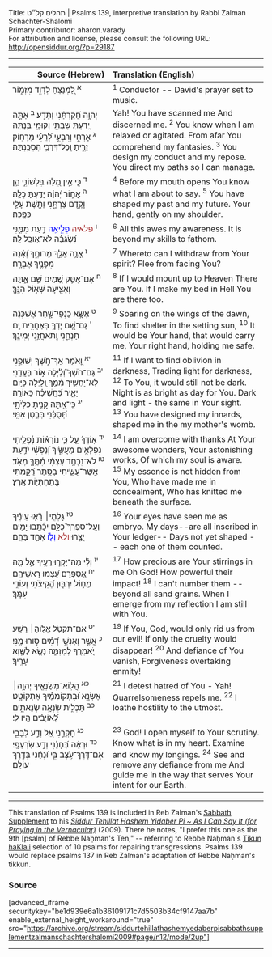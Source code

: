 <html>
<head></head>
<body>
Title: תהלים קל״ט | Psalms 139, interpretive translation by Rabbi Zalman Schachter-Shalomi<br />
Primary contributor: aharon.varady<br />
For attribution and license, please consult the following URL: <a href="http://opensiddur.org/?p=29187">http://opensiddur.org/?p=29187</a>
<p />
<hr />

<table style="margin-left: auto;margin-right: auto;" class="draggable">
<thead><tr><th id="x" style="text-align: right;">Source (Hebrew)</th><th style="text-align: left;">Translation (English)</th></tr></thead>
<tbody>
<tr><td style="vertical-align:top;">
<div class="liturgy"><span lang="he">
<sup>א</sup>&nbsp;לַ֭מְנַצֵּחַ לְדָוִ֣ד 
מִזְמ֑וֹר
</div></span></td>
 
<td  style="vertical-align:top;"><div class="english">
<sup>1</sup>&nbsp;Conductor -- 
David's prayer set to music.
</div>
</td></tr>


<tr><td style="vertical-align:top;">
<div class="liturgy"><span lang="he">
יְהוָ֥ה חֲ֝קַרְתַּ֗נִי 
וַתֵּדָֽע׃
<sup>ב</sup>&nbsp;אַתָּ֣ה יָ֭דַעְתָּ שִׁבְתִּ֣י 
וְקוּמִ֑י 
בַּ֥נְתָּה לְ֝רֵעִ֗י 
מֵרָחֽוֹק׃
<sup>‎‏ג</sup>&nbsp;אָרְחִ֣י וְרִבְעִ֣י זֵרִ֑יתָ 
וְֽכָל־דְּרָכַ֥י הִסְכַּֽנְתָּה׃
</div></span></td>
 
<td  style="vertical-align:top;"><div class="english">
Yah! You have scanned me 
And discerned me.
<sup>2</sup>&nbsp;You know when I am relaxed 
or agitated. 
From afar 
You comprehend my fantasies.
<sup>3</sup>&nbsp;You design my conduct and my repose. 
You direct my paths so I can manage.
</div>
</td></tr>


<tr><td style="vertical-align:top;">
<div class="liturgy"><span lang="he">
<sup>‎‏ ד</sup>&nbsp;כִּ֤י אֵ֣ין מִ֭לָּה בִּלְשׁוֹנִ֑י 
הֵ֥ן יְ֝הוָ֗ה יָדַ֥עְתָּ כֻלָּֽהּ׃
<sup>‎‏ה</sup>&nbsp;אָח֣וֹר וָקֶ֣דֶם צַרְתָּ֑נִי 
וַתָּ֖שֶׁת עָלַ֣י כַּפֶּֽכָה׃
</div></span></td>
 
<td  style="vertical-align:top;"><div class="english">
<sup>4</sup>&nbsp;Before my mouth opens 
You know what I am about to say.
<sup>5</sup>&nbsp;You have shaped my past and my future. 
Your hand, gently on my shoulder.
</div>
</td></tr>


<tr><td style="vertical-align:top;">
<div class="liturgy"><span lang="he">
<sup>ו</sup>&nbsp;<font color="brown">פלאיה</font> <font color="blue">פְּלִ֣יאָֽה</font>  דַ֣עַת מִמֶּ֑נִּי 
נִ֝שְׂגְּבָ֗ה לֹא־א֥וּכַֽל לָֽהּ׃
</div></span></td>
 
<td  style="vertical-align:top;"><div class="english">
<sup>6</sup>&nbsp;All this awes my awareness. 
It is beyond my skills to fathom.
</div>
</td></tr>


<tr><td style="vertical-align:top;">
<div class="liturgy"><span lang="he">
<sup>‎‏ז</sup>&nbsp;אָ֭נָ֥ה אֵלֵ֣ךְ מֵרוּחֶ֑ךָ 
וְ֝אָ֗נָה מִפָּנֶ֥יךָ אֶבְרָֽח׃
</div></span></td>
 
<td  style="vertical-align:top;"><div class="english">
<sup>7</sup>&nbsp;Whereto can I withdraw from Your spirit? 
Flee from facing You?
</div>
</td></tr>


<tr><td style="vertical-align:top;">
<div class="liturgy"><span lang="he">
<sup>‎‏ח</sup>&nbsp;אִם־אֶסַּ֣ק שָׁ֭מַיִם 
שָׁ֣ם אָ֑תָּה 
וְאַצִּ֖יעָה שְּׁא֣וֹל 
הִנֶּֽךָּ׃
</div></span></td>
 
<td  style="vertical-align:top;"><div class="english">
<sup>8</sup>&nbsp;If I would mount up to Heaven 
There are You. 
If I make my bed in Hell 
You are there too.
</div>
</td></tr>


<tr><td style="vertical-align:top;">
<div class="liturgy"><span lang="he">
<sup>‎‏ט</sup>&nbsp;אֶשָּׂ֥א כַנְפֵי־שָׁ֑חַר 
אֶ֝שְׁכְּנָ֗ה בְּאַחֲרִ֥ית יָֽם׃
<sup>‎‏י</sup>&nbsp;גַּם־שָׁ֭ם יָדְךָ֣ 
תַנְחֵ֑נִי 
וְֽתֹאחֲזֵ֥נִי יְמִינֶֽךָ׃
</div></span></td>
 
<td  style="vertical-align:top;"><div class="english">
<sup>9</sup>&nbsp;Soaring on the wings of the dawn, 
To find shelter in the setting sun, 
<sup>10</sup>&nbsp;It would be Your hand, 
that would carry me, 
Your right hand, holding me safe.
</div>
</td></tr>


<tr><td style="vertical-align:top;">
<div class="liturgy"><span lang="he">
<sup>‎‏יא</sup>&nbsp;וָ֭אֹמַר אַךְ־חֹ֣שֶׁךְ יְשׁוּפֵ֑נִי 
וְ֝לַ֗יְלָה א֣וֹר בַּעֲדֵֽנִי׃
<sup>‎‏יב</sup>&nbsp;גַּם־חֹשֶׁךְ֮ לֹֽא־יַחְשִׁ֪יךְ מִ֫מֶּ֥ךָ 
וְ֭לַיְלָה כַּיּ֣וֹם יָאִ֑יר 
כַּ֝חֲשֵׁיכָ֗ה כָּאוֹרָֽה׃
<sup>‎‏יג</sup>&nbsp;כִּֽי־אַ֭תָּה קָנִ֣יתָ כִלְיֹתָ֑י 
תְּ֝סֻכֵּ֗נִי בְּבֶ֣טֶן אִמִּֽי׃
</div></span></td>
 
<td  style="vertical-align:top;"><div class="english">
<sup>11</sup>&nbsp;If I want to find oblivion in darkness, 
Trading light for darkness, 
<sup>12</sup>&nbsp;To You, it would still not be dark.
Night is as bright as day for You. 
Dark and light - the same in Your sight.
<sup>13</sup>&nbsp;You have designed my innards, 
shaped me in the my mother's womb. 
</div>
</td></tr>


<tr><td style="vertical-align:top;">
<div class="liturgy"><span lang="he">
<sup>‎‏יד</sup>&nbsp;אֽוֹדְךָ֗ עַ֤ל 
כִּ֥י נוֹרָא֗וֹת נִ֫פְלֵ֥יתִי 
נִפְלָאִ֥ים מַעֲשֶׂ֑יךָ 
וְ֝נַפְשִׁ֗י יֹדַ֥עַת מְאֹֽד׃
<sup>‎‏טו</sup>&nbsp;לֹא־נִכְחַ֥ד עָצְמִ֗י מִ֫מֶּ֥ךָּ 
אֲשֶׁר־עֻשֵּׂ֥יתִי בַסֵּ֑תֶר 
רֻ֝קַּ֗מְתִּי בְּֽתַחְתִּיּ֥וֹת אָֽרֶץ׃
</div></span></td>
 
<td  style="vertical-align:top;"><div class="english">
<sup>14</sup>&nbsp;I am overcome with thanks 
At Your awesome wonders, 
Your astonishing works, 
Of which my soul is aware.
<sup>15</sup>&nbsp;My essence is not hidden from You, 
Who have made me in concealment, 
Who has knitted me beneath the surface. 
</div>
</td></tr>


<tr><td style="vertical-align:top;">
<div class="liturgy"><span lang="he">
<sup> ‏טז</sup>&nbsp;גָּלְמִ֤י׀ רָ֘א֤וּ עֵינֶ֗יךָ 
וְעַֽל־סִפְרְךָ֮ כֻּלָּ֪ם 
יִכָּ֫תֵ֥בוּ 
יָמִ֥ים יֻצָּ֑רוּ 
<font color="brown">ולא</font> <font color="blue">וְל֖וֹ</font> אֶחָ֣ד בָּהֶֽם׃
</div></span></td>
 
<td  style="vertical-align:top;"><div class="english">
<sup>16</sup>&nbsp;Your eyes have seen me as embryo. 
My days--are all inscribed 
in Your ledger-- 
Days not yet shaped --
each one of them counted.
</div>
</td></tr>


<tr><td style="vertical-align:top;">
<div class="liturgy"><span lang="he">
<sup>‎‏יז</sup>&nbsp;וְלִ֗י מַה־יָּקְר֣וּ רֵעֶ֣יךָ 
אֵ֑ל 
מֶ֥ה עָ֝צְמוּ רָאשֵׁיהֶֽם׃
<sup>‎‏יח</sup>&nbsp;אֶ֭סְפְּרֵם 
מֵח֣וֹל יִרְבּ֑וּן 
הֱ֝קִיצֹ֗תִי 
וְעוֹדִ֥י עִמָּֽךְ׃
</div></span></td>
 
<td  style="vertical-align:top;"><div class="english">
<sup>17</sup>&nbsp;How precious are Your stirrings 
in me Oh God! 
How powerful their impact!
<sup>18</sup>&nbsp;I can't number them -- 
beyond all sand grains. 
When I emerge from my reflection 
I am still with You.
</div>
</td></tr>


<tr><td style="vertical-align:top;">
<div class="liturgy"><span lang="he">
<sup>‎‏יט</sup>&nbsp;אִם־תִּקְטֹ֖ל אֱל֥וֹהַּ׀ 
רָשָׁ֑ע 
וְאַנְשֵׁ֥י דָ֝מִ֗ים ס֣וּרוּ מֶֽנִּי׃
<sup>‎‏כ</sup>&nbsp;אֲשֶׁ֣ר יֹ֭אמְרֻךָ לִמְזִמָּ֑ה 
נָשֻׂ֖א לַשָּׁ֣וְא עָרֶֽיךָ׃
</div></span></td>
 
<td  style="vertical-align:top;"><div class="english">
<sup>19</sup>&nbsp;If You, God, would only rid us 
from our evil! 
If only the cruelty would disappear!
<sup>20</sup>&nbsp;And defiance of You vanish, 
Forgiveness overtaking enmity!
</div>
</td></tr>


<tr><td style="vertical-align:top;">
<div class="liturgy"><span lang="he">
<sup>‎‏כא</sup>&nbsp;הֲלֽוֹא־מְשַׂנְאֶ֖יךָ יְהוָ֥ה׀ אֶשְׂנָ֑א 
וּ֝בִתְקוֹמְמֶ֗יךָ אֶתְקוֹטָֽט׃
<sup>‎‏כב</sup>&nbsp;תַּכְלִ֣ית שִׂנְאָ֣ה שְׂנֵאתִ֑ים לְ֝אוֹיְבִ֗ים הָ֣יוּ לִֽי׃
</div></span></td>
 
<td  style="vertical-align:top;"><div class="english">
<sup>21</sup>&nbsp;I detest hatred of You - Yah! 
Quarrelsomeness repels me.
<sup>22</sup>&nbsp;I loathe hostility to the utmost.
</div>
</td></tr>


<tr><td style="vertical-align:top;">
<div class="liturgy"><span lang="he">
<sup>‎‏כג</sup>&nbsp;חָקְרֵ֣נִי אֵ֭ל 
וְדַ֣ע לְבָבִ֑י 
בְּ֝חָנֵ֗נִי וְדַ֣ע שַׂרְעַפָּֽי׃
<sup>‎‏כד</sup>&nbsp;וּרְאֵ֗ה אִם־דֶּֽרֶךְ־עֹ֥צֶב בִּ֑י 
וּ֝נְחֵ֗נִי בְּדֶ֣רֶךְ 
עוֹלָֽם׃ 
</div></span></td>
 
<td  style="vertical-align:top;"><div class="english">
<sup>23</sup>&nbsp;God! I open myself to Your scrutiny. 
Know what is in my heart. 
Examine and know my longings.
<sup>24</sup>&nbsp;See and remove any defiance from me 
And guide me in the way 
that serves Your intent for our Earth.
</div>
</td></tr>
</tbody>
</table>

<hr />

This translation of Psalms 139 is included in Reb Zalman's <a href="http://opensiddur.org/?p=29177">Sabbath Supplement</a> to his <em><a href="http://opensiddur.org/?p=177">Siddur Tehillat Hashem Yidaber Pi ~ As I Can Say It (for Praying in the Vernacular)</a></em> (2009). There he notes, "I prefer this one as the 9th [psalm] of Rebbe Naḥman's Ten," -- referring to Rebbe Naḥman's <a href="https://opensiddur.org/prayers/life-cycle/living/repenting-resetting-forgiveness/the-tikkun-haklali-according-to-rebbe-nahman-of-bratslav/">Tikun haKlali</a> selection of 10 psalms for repairing transgressions. Psalms 139 would replace psalms 137 in Reb Zalman's adaptation of Rebbe Naḥman's tikkun.

<h3>Source</h3>

[advanced_iframe securitykey="be1d939e6a1b36109171c7d5503b34cf9147aa7b" enable_external_height_workaround="true" src="https://archive.org/stream/siddurtehillathashemyedaberpisabbathsupplementzalmanschachtershalomi2009#page/n12/mode/2up"]

<hr />

&nbsp;
</body>
</html>